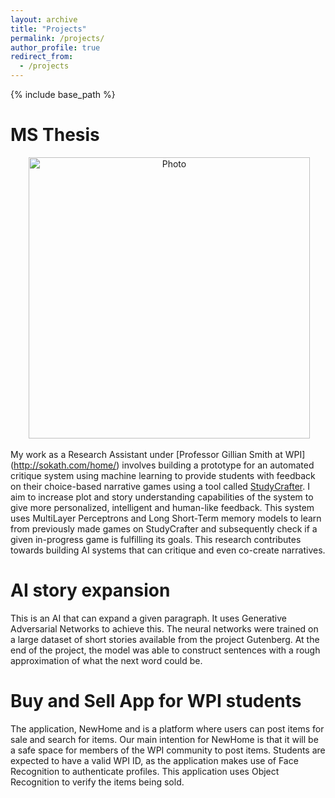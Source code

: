 ```yaml
---
layout: archive
title: "Projects"
permalink: /projects/
author_profile: true
redirect_from:
  - /projects
---
```


{% include base_path %}

MS Thesis
=====

<p align="center">
  <img src="https://shruti-mahajan.github.io/images/StudyCrafterLogo.png?raw=true" alt="Photo" style="width: 450px;"/> 
</p>

My work as a Research Assistant under [Professor Gillian Smith at WPI] (http://sokath.com/home/) involves building a prototype for an automated critique system using machine learning to provide students with feedback on their choice-based narrative games using a tool called [StudyCrafter](https://studycrafter.com/). I aim to increase plot and story understanding capabilities of the system to give more personalized, intelligent and human-like feedback. This system uses MultiLayer Perceptrons and Long Short-Term memory models to learn from previously made games on StudyCrafter and subsequently check if a given in-progress game is fulfilling its goals. This research contributes towards building AI systems that can critique and even co-create narratives.

AI story expansion
=====

This is an AI that can expand a given paragraph. 
It uses Generative Adversarial Networks to achieve this.
The neural networks were trained on a large dataset of short stories available from the project Gutenberg. 
At the end of the project, the model was able to construct sentences with a rough approximation of what the next word could be.

Buy and Sell App for WPI students
=====
The application, NewHome and is a platform where users can post items for sale and search for items. Our main intention for NewHome is that it will be a safe space for members of the WPI community to post items. Students are expected to have a valid WPI ID, as the application makes use of Face Recognition to authenticate profiles. This application uses Object Recognition to verify the items being sold. 
